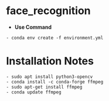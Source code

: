 # face_recognition


- **Use Command**
```
- conda env create -f environment.yml
```

# Installation Notes
```
- sudo apt install python3-opencv
- conda install -c conda-forge ffmpeg
- sudo apt-get install ffmpeg
- conda update ffmpeg
```